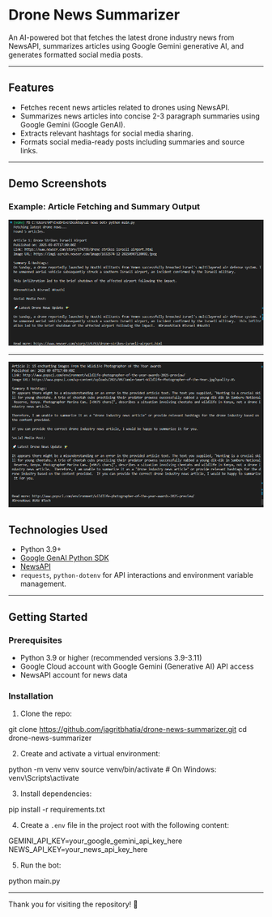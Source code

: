 # Drone News Summarizer

An AI-powered bot that fetches the latest drone industry news from NewsAPI, summarizes articles using Google Gemini generative AI, and generates formatted social media posts.

---

## Features

- Fetches recent news articles related to drones using NewsAPI.
- Summarizes news articles into concise 2-3 paragraph summaries using Google Gemini (Google GenAI).
- Extracts relevant hashtags for social media sharing.
- Formats social media-ready posts including summaries and source links.

---

## Demo Screenshots

### Example: Article Fetching and Summary Output

![Article Fetching and Summary](screenshots/1.PNG)

---

![Social Media Post](screenshots/2.PNG)

## Technologies Used

- Python 3.9+
- [Google GenAI Python SDK](https://github.com/googleapis/python-genai)
- [NewsAPI](https://newsapi.org/)
- `requests`, `python-dotenv` for API interactions and environment variable management.

---

## Getting Started

### Prerequisites

- Python 3.9 or higher (recommended versions 3.9-3.11)
- Google Cloud account with Google Gemini (Generative AI) API access
- NewsAPI account for news data

### Installation

1. Clone the repo:

git clone https://github.com/jagritbhatia/drone-news-summarizer.git
cd drone-news-summarizer


2. Create and activate a virtual environment:

python -m venv venv
source venv/bin/activate # On Windows: venv\Scripts\activate


3. Install dependencies:

pip install -r requirements.txt


4. Create a `.env` file in the project root with the following content:

GEMINI_API_KEY=your_google_gemini_api_key_here
NEWS_API_KEY=your_news_api_key_here


5. Run the bot:

python main.py




---

Thank you for visiting the repository! 🚀
